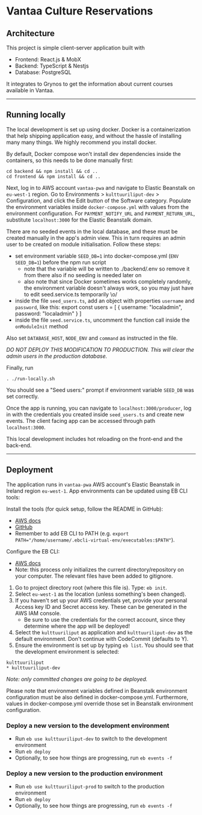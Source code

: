 # Vantaa Culture Reservations

## Architecture

This project is simple client-server application built with

- Frontend: React.js & MobX
- Backend: TypeScript & Nestjs
- Database: PostgreSQL

It integrates to Grynos to get the information about current courses available in Vantaa.

---

## Running locally

The local development is set up using docker. Docker is a containerization that help shipping application easy, and without the hassle of installing many many things. We highly recommend you install docker.

By default, Docker compose won't install dev dependencies inside the containers, so this needs to be done
manually first:

```
cd backend && npm install && cd ..
cd frontend && npm install && cd ..
```

Next, log in to AWS account `vantaa-pwa` and navigate to Elastic Beanstalk on `eu-west-1` region.
Go to Environments > `kulttuuriliput-dev` > Configuration, and click the Edit button of the Software
category. Populate the environment variables inside `docker-compose.yml` with values from the environment
configuration. For `PAYMENT_NOTIFY_URL` and `PAYMENT_RETURN_URL`, substitute `localhost:3000` for the
Elastic Beanstalk domain.

There are no seeded events in the local database, and these must be created manually in the app's admin view. This in turn requires an admin
user to be created on module initialisation. Follow these steps:

- set environment variable `SEED_DB=1` into docker-compose.yml (`ENV SEED_DB=1`) before the npm run script
  - note that the variable will be written to ./backend/.env so remove it from there also if no seeding is needed later on
  - also note that since Docker sometimes works completely randomly, the environment variable doesn't always work, so you may just have to edit seed.service.ts temporarily \o/
- inside the file `seed_users.ts`, add an object with properties `username` and `password`, like this:
  export const users = [
    {
      username: "localadmin",
      password: "localadmin"
    }
  ]
- inside the file `seed.service.ts`, uncomment the function call inside the `onModuleInit` method

Also set `DATABASE_HOST`, `NODE_ENV` and `command` as instructed in the file.

_DO NOT DEPLOY THIS MODIFICATION TO PRODUCTION. This will clear the admin users in the production database._

Finally, run

```
. ./run-locally.sh
```

You should see a "Seed users:" prompt if environment variable `SEED_DB` was set correctly.

Once the app is running, you can navigate to `localhost:3000/producer`, log in with the credentials you created inside `seed_users.ts` and create new events. The client facing app can be accessed through path `localhost:3000`.

This local development includes hot reloading on the front-end and the back-end.

---

## Deployment

The application runs in `vantaa-pwa` AWS account's Elastic Beanstalk in Ireland region `eu-west-1`. App
environments can be updated using EB CLI tools:

Install the tools (for quick setup, follow the README in GitHub):

- [AWS docs](https://docs.aws.amazon.com/elasticbeanstalk/latest/dg/eb-cli3-install.html)
- [GitHub](https://github.com/aws/aws-elastic-beanstalk-cli-setup)
- Remember to add EB CLI to PATH (e.g. `export PATH="/home/username/.ebcli-virtual-env/executables:$PATH"`).

Configure the EB CLI:

- [AWS docs](https://docs.aws.amazon.com/elasticbeanstalk/latest/dg/eb-cli3-configuration.html)
- Note: this process only initializes the current directory/repository on your computer. The relevant files have been added to gitignore.

1. Go to project directory root (where this file is). Type: `eb init`.
2. Select `eu-west-1` as the location (unless something's been changed).
3. If you haven't set up your AWS credentials yet, provide your personal Access key ID and Secret access key. These can be generated in the AWS IAM console.
   - Be sure to use the credentials for the correct account, since they determine where the app will be deployed!
4. Select the `kulttuuriliput` as application and `kulttuuriliput-dev` as the default environment. Don't continue with CodeCommit (defaults to Y).
5. Ensure the environment is set up by typing `eb list`. You should see that the development environment is selected:

```
kulttuuriliput
* kulttuuriliput-dev
```

_Note: only committed changes are going to be deployed._

Please note that environment variables defined in Beanstalk environment configuration must be also defined in docker-compose.yml. Furthermore, values in docker-compose.yml override those set in Beanstalk environment configuration.

### Deploy a new version to the development environment

- Run `eb use kulttuuriliput-dev` to switch to the development environment
- Run `eb deploy`
- Optionally, to see how things are progressing, run `eb events -f`

### Deploy a new version to the production environment

- Run `eb use kulttuuriliput-prod` to switch to the production environment
- Run `eb deploy`
- Optionally, to see how things are progressing, run `eb events -f`
